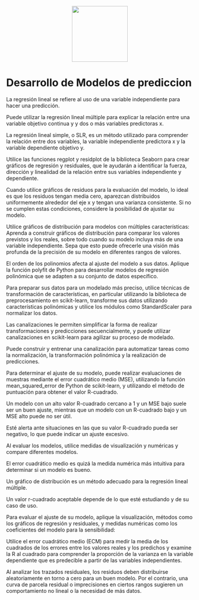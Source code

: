 <p align="center">
  <img width="150px" src="https://i.ibb.co/bXvzjXm/LOGO-h1.png" />
</p>

# Desarrollo de Modelos de prediccion

La regresión lineal se refiere al uso de una variable independiente para hacer una predicción.

Puede utilizar la regresión lineal múltiple para explicar la relación entre una variable objetivo continua y y dos o más variables predictoras x.

La regresión lineal simple, o SLR, es un método utilizado para comprender la relación entre dos variables, la variable independiente predictora x y la variable dependiente objetivo y.

Utilice las funciones regplot y residplot de la biblioteca Seaborn para crear gráficos de regresión y residuales, que le ayudarán a identificar la fuerza, dirección y linealidad de la relación entre sus variables independiente y dependiente.

Cuando utilice gráficos de residuos para la evaluación del modelo, lo ideal es que los residuos tengan media cero, aparezcan distribuidos uniformemente alrededor del eje x y tengan una varianza consistente. Si no se cumplen estas condiciones, considere la posibilidad de ajustar su modelo.

Utilice gráficos de distribución para modelos con múltiples características: Aprenda a construir gráficos de distribución para comparar los valores previstos y los reales, sobre todo cuando su modelo incluya más de una variable independiente. Sepa que esto puede ofrecerle una visión más profunda de la precisión de su modelo en diferentes rangos de valores.

El orden de los polinomios afecta al ajuste del modelo a sus datos. Aplique la función polyfit de Python para desarrollar modelos de regresión polinómica que se adapten a su conjunto de datos específico.

Para preparar sus datos para un modelado más preciso, utilice técnicas de transformación de características, en particular utilizando la biblioteca de preprocesamiento en scikit-learn, transforme sus datos utilizando características polinómicas y utilice los módulos como StandardScaler para normalizar los datos.

Las canalizaciones le permiten simplificar la forma de realizar transformaciones y predicciones secuencialmente, y puede utilizar canalizaciones en scikit-learn para agilizar su proceso de modelado.

Puede construir y entrenar una canalización para automatizar tareas como la normalización, la transformación polinómica y la realización de predicciones.

Para determinar el ajuste de su modelo, puede realizar evaluaciones de muestras mediante el error cuadrático medio (MSE), utilizando la función mean_squared_error de Python de scikit-learn, y utilizando el método de puntuación para obtener el valor R-cuadrado.

Un modelo con un alto valor R-cuadrado cercano a 1 y un MSE bajo suele ser un buen ajuste, mientras que un modelo con un R-cuadrado bajo y un MSE alto puede no ser útil.

Esté alerta ante situaciones en las que su valor R-cuadrado pueda ser negativo, lo que puede indicar un ajuste excesivo.

Al evaluar los modelos, utilice medidas de visualización y numéricas y compare diferentes modelos.

El error cuadrático medio es quizá la medida numérica más intuitiva para determinar si un modelo es bueno.

Un gráfico de distribución es un método adecuado para la regresión lineal múltiple.

Un valor r-cuadrado aceptable depende de lo que esté estudiando y de su caso de uso.

Para evaluar el ajuste de su modelo, aplique la visualización, métodos como los gráficos de regresión y residuales, y medidas numéricas como los coeficientes del modelo para la sensibilidad:

Utilice el error cuadrático medio (ECM) para medir la media de los cuadrados de los errores entre los valores reales y los predichos y examine la R al cuadrado para comprender la proporción de la varianza en la variable dependiente que es predecible a partir de las variables independientes.

Al analizar los trazados residuales, los residuos deben distribuirse aleatoriamente en torno a cero para un buen modelo. Por el contrario, una curva de parcela residual o imprecisiones en ciertos rangos sugieren un comportamiento no lineal o la necesidad de más datos.